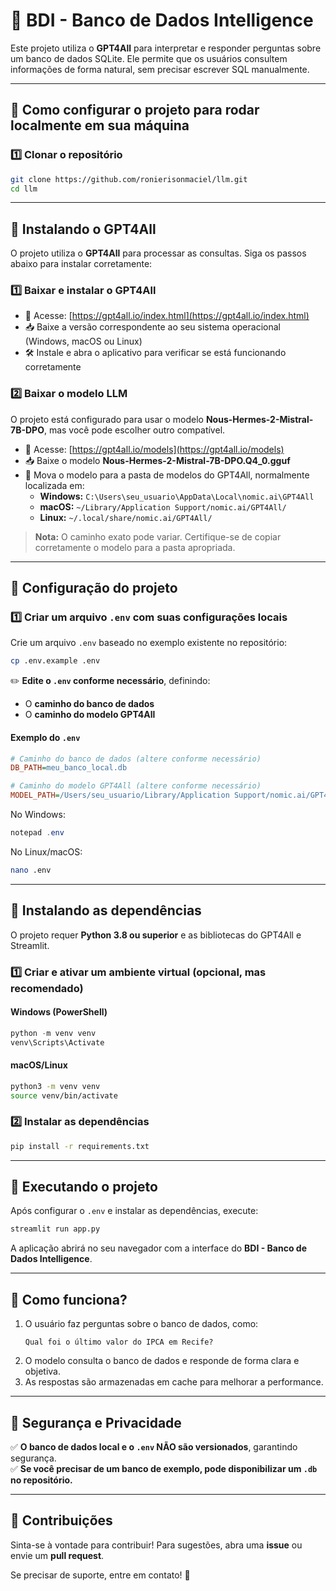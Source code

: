 # 🏦 BDI - Banco de Dados Intelligence

Este projeto utiliza o **GPT4All** para interpretar e responder perguntas sobre um banco de dados SQLite. Ele permite que os usuários consultem informações de forma natural, sem precisar escrever SQL manualmente.

---

## **📌 Como configurar o projeto para rodar localmente em sua máquina**

### **1️⃣ Clonar o repositório**
```bash
git clone https://github.com/ronierisonmaciel/llm.git
cd llm
```

---

## **📌 Instalando o GPT4All**
O projeto utiliza o **GPT4All** para processar as consultas. Siga os passos abaixo para instalar corretamente:

### **1️⃣ Baixar e instalar o GPT4All**
- 🔗 Acesse: [https://gpt4all.io/index.html](https://gpt4all.io/index.html)
- 📥 Baixe a versão correspondente ao seu sistema operacional (Windows, macOS ou Linux)
- 🛠 Instale e abra o aplicativo para verificar se está funcionando corretamente

### **2️⃣ Baixar o modelo LLM**
O projeto está configurado para usar o modelo **Nous-Hermes-2-Mistral-7B-DPO**, mas você pode escolher outro compatível.
- 🔗 Acesse: [https://gpt4all.io/models](https://gpt4all.io/models)
- 📥 Baixe o modelo **Nous-Hermes-2-Mistral-7B-DPO.Q4_0.gguf**
- 🔀 Mova o modelo para a pasta de modelos do GPT4All, normalmente localizada em:
  - **Windows:** `C:\Users\seu_usuario\AppData\Local\nomic.ai\GPT4All`
  - **macOS:** `~/Library/Application Support/nomic.ai/GPT4All/`
  - **Linux:** `~/.local/share/nomic.ai/GPT4All/`

> **Nota:** O caminho exato pode variar. Certifique-se de copiar corretamente o modelo para a pasta apropriada.

---

## **📌 Configuração do projeto**

### **1️⃣ Criar um arquivo `.env` com suas configurações locais**
Crie um arquivo `.env` baseado no exemplo existente no repositório:
```bash
cp .env.example .env
```

✏️ **Edite o `.env` conforme necessário**, definindo:
- O **caminho do banco de dados**
- O **caminho do modelo GPT4All**

#### **Exemplo do `.env`**
```ini
# Caminho do banco de dados (altere conforme necessário)
DB_PATH=meu_banco_local.db

# Caminho do modelo GPT4All (altere conforme necessário)
MODEL_PATH=/Users/seu_usuario/Library/Application Support/nomic.ai/GPT4All/Nous-Hermes-2-Mistral-7B-DPO.Q4_0.gguf
```

No Windows:
```powershell
notepad .env
```
No Linux/macOS:
```bash
nano .env
```

---

## **📌 Instalando as dependências**
O projeto requer **Python 3.8 ou superior** e as bibliotecas do GPT4All e Streamlit.

### **1️⃣ Criar e ativar um ambiente virtual (opcional, mas recomendado)**
#### **Windows (PowerShell)**
```powershell
python -m venv venv
venv\Scripts\Activate
```

#### **macOS/Linux**
```bash
python3 -m venv venv
source venv/bin/activate
```

### **2️⃣ Instalar as dependências**
```bash
pip install -r requirements.txt
```

---

## **📌 Executando o projeto**
Após configurar o `.env` e instalar as dependências, execute:

```bash
streamlit run app.py
```

A aplicação abrirá no seu navegador com a interface do **BDI - Banco de Dados Intelligence**.

---

## **📌 Como funciona?**
1. O usuário faz perguntas sobre o banco de dados, como:
   ```
   Qual foi o último valor do IPCA em Recife?
   ```
2. O modelo consulta o banco de dados e responde de forma clara e objetiva.
3. As respostas são armazenadas em cache para melhorar a performance.

---

## **📌 Segurança e Privacidade**
✅ **O banco de dados local e o `.env` NÃO são versionados**, garantindo segurança.  
✅ **Se você precisar de um banco de exemplo, pode disponibilizar um `.db` no repositório.**  

---

## **📌 Contribuições**
Sinta-se à vontade para contribuir! Para sugestões, abra uma **issue** ou envie um **pull request**.  

Se precisar de suporte, entre em contato! 🚀
